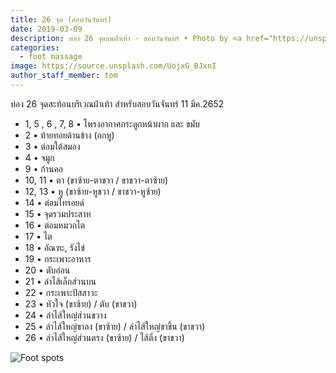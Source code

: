 ```yaml
---
title: 26 จุด (สอบวันจันทร์)
date: 2019-03-09
description: ท่อง 26 จุดบนฝ่าเท้า - สอบวันจันทร์ • Photo by <a href="https://unsplash.com/@meganmenegay">Megan Menegay</a> on <a href="https://unsplash.com/">Unsplash</a>
categories:
  - foot massage
image: https://source.unsplash.com/UojxG_BJxnI
author_staff_member: tom
---
```

ท่อง 26 จุดสะท้อนบริเวณฝ่าเท้า สำหรับสอบวันจันทร์ 11 มีค.2652

- 1, 5 , 6 , 7, 8 • โพรงอากาศกระดูกหน้าผาก และ ขมับ
- 2 • ท้ายทอยด้านข้าง (กกหู)
- 3 • ต่อมใต้สมอง
- 4 • จมูก
- 9 • ก้านคอ
- 10, 11 • ตา (ขาซ้าย-ตาขวา / ขาขวา-ตาซ้าย)
- 12, 13 • หู (ขาซ้าย-หูขวา / ขาขวา-หูซ้าย)
- 14 • ต่อมไทรอยด์
- 15 • จุดรวมประสาท
- 16 • ต่อมหมวกไต
- 17 • ไต
- 18 • อัณฑะ, รังไข่
- 19 • กระเพาะอาหาร
- 20 • ตับอ่อน
- 21 • ลำไส้เล็กส่วนบน
- 22 • กระเพาะปัสสาวะ
- 23 • หัวใจ (ขาซ้าย) / ตับ (ขาขวา)
- 24 • ลำไส้ใหญ่ส่วนขวาง
- 25 • ลำไส้ใหญ่ขาลง (ขาซ้าย) / ลำไส้ใหญ่ขาขึ้น (ขาขวา)
- 26 • ลำไส้ใหญ่ส่วนตรง (ขาซ้าย) / ไส้ติ่ง (ขาขวา)

![Foot spots](https://res.cloudinary.com/sdees-reallife/image/upload/v1552093318/imgmass_08.jpg)
